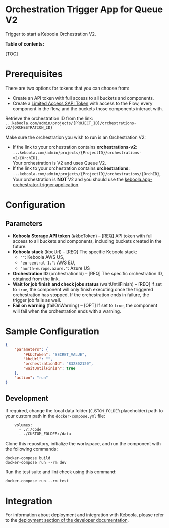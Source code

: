 Orchestration Trigger App for Queue V2
=============

Trigger to start a Keboola Orchestration V2. 

**Table of contents:**

[TOC]

Prerequisites
============

There are two options for tokens that you can choose from:
 
* Create an API token with full access to all buckets and components.
* Create a [Limited Access SAPI Token](https://help.keboola.com/management/project/tokens/#limited-access-to-components) with access to the Flow, every component in the flow, and the buckets those components interact with.

Retrieve the orchestration ID from the link: </br>`...keboola.com/admin/projects/{PROJECT_ID}/orchestrations-v2/{ORCHESTRATION_ID}`

Make sure the orchestration you wish to run is an Orchestration V2:
- If the link to your orchestration contains **orchestrations-v2**: </br>`...keboola.com/admin/projects/{ProjectID}/orchestrations-v2/{OrchID}`, </br>Your orchestration is V2 and uses Queue V2.
- If the link to your orchestration contains **orchestrations**: </br>`...keboola.com/admin/projects/{ProjectID}/orchestrations/{OrchID}`, </br> Your orchestration is **NOT** V2 and you should use the [keboola.app-orchestrator-trigger application](https://github.com/keboola/app-orchestrator-trigger).



Configuration
=============

## Parameters
 - **Keboola Storage API token** (#kbcToken) – [REQ] API token with full access to all buckets and components, including buckets created in the future.
 - **Keboola stack** (kbcUrl) – [REQ] The specific Keboola stack:
     - `""`: Keboola AWS US,
     - `"eu-central-1."`: AWS EU,
     - `"north-europe.azure."`: Azure US
 - **Orchestration ID** (orchestrationId) – [REQ] The specific orchestration ID, obtained from the link.
 - **Wait for job finish and check jobs status** (waitUntilFinish) – [REQ] if set to `true`, the component will only finish executing once the triggered orchestration has stopped. If the orchestration ends in failure, the trigger job fails as well.
 - **Fail on warning** (failOnWarning) – [OPT] If set to `true`, the component will fail when the orchestration ends with a warning.


Sample Configuration
=============
```json
{
    "parameters": {
        "#kbcToken": "SECRET_VALUE",
        "kbcUrl": "",
        "orchestrationId": "832802120",
        "waitUntilFinish": true
    },
    "action": "run"
}
```

Development
-----------

If required, change the local data folder (`CUSTOM_FOLDER` placeholder) path to your custom path in
the `docker-compose.yml` file:

~~~~~~~~~~~~~~~~~~~~~~~~~~~~~~~~~~~~~~~~~~~~~~~~~~~~~~~~~~~~~~~~~~~~~~~~~~~~~~~~
    volumes:
      - ./:/code
      - ./CUSTOM_FOLDER:/data
~~~~~~~~~~~~~~~~~~~~~~~~~~~~~~~~~~~~~~~~~~~~~~~~~~~~~~~~~~~~~~~~~~~~~~~~~~~~~~~~

Clone this repository, initialize the workspace, and run the component with the following commands:

~~~~~~~~~~~~~~~~~~~~~~~~~~~~~~~~~~~~~~~~~~~~~~~~~~~~~~~~~~~~~~~~~~~~~~~~~~~~~~~~
docker-compose build
docker-compose run --rm dev
~~~~~~~~~~~~~~~~~~~~~~~~~~~~~~~~~~~~~~~~~~~~~~~~~~~~~~~~~~~~~~~~~~~~~~~~~~~~~~~~

Run the test suite and lint check using this command:

~~~~~~~~~~~~~~~~~~~~~~~~~~~~~~~~~~~~~~~~~~~~~~~~~~~~~~~~~~~~~~~~~~~~~~~~~~~~~~~~
docker-compose run --rm test
~~~~~~~~~~~~~~~~~~~~~~~~~~~~~~~~~~~~~~~~~~~~~~~~~~~~~~~~~~~~~~~~~~~~~~~~~~~~~~~~

Integration
===========

For information about deployment and integration with Keboola, please refer to the
[deployment section of the developer documentation](https://developers.keboola.com/extend/component/deployment/).

